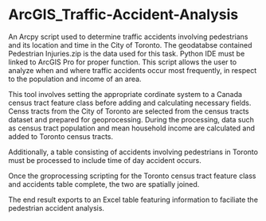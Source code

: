 # ArcGIS_Traffic-Accident-Analysis
An Arcpy script used to determine traffic accidents involving pedestrians and its location and time in the City of Toronto. 
The geodatabse contained Pedestrian Injuries.zip is the data used for this task. Python IDE must be linked to ArcGIS Pro for proper function.
This script allows the user to analyze when and where traffic accidents occur most frequently, in respect to the population and income of an area. 

This tool involves setting the appropriate cordinate system to a Canada census tract feature class before adding and calculating necessary fields. 
Censs tracts from the City of Toronto are selected from the census tracts dataset and prepared for geoprocessing.
During the processing, data such as census tract population and mean household income are calculated and added to Toronto census tracts. 

Additionally, a table consisting of accidents involving pedestrians in Toronto must be processed to include time of day accident occurs. 

Once the groprocessing scripting for the Toronto census tract feature class and accidents table complete, the two are spatially joined.  

The end result exports to an Excel table featuring information to faciliate the pedestrian accident analysis. 
